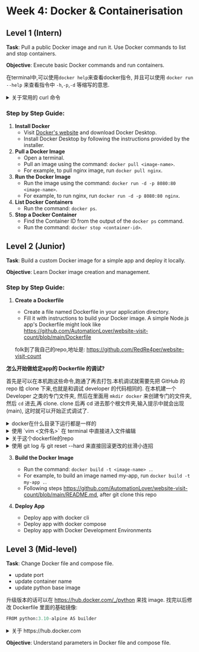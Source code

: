 # Week 4: Docker & Containerisation

## Level 1 (Intern)
**Task**: Pull a public Docker image and run it. Use Docker commands to list and stop containers.

**Objective**: Execute basic Docker commands and run containers.

在terminal中,可以使用`docker help`来查看docker指令, 并且可以使用 `docker run --help` 来查看指令中 `-h`,`-p`,`-d` 等缩写的意思.

<details>

  <summary>关于常用的 curl 命令</summary>
  <div style="color: lightgray;">


`curl` 是一个强大的工具，广泛用于测试 API、调试网络请求和自动化脚本中。

`curl` 是一个命令行工具，用于从命令行发送 HTTP 请求并获取数据。它支持多种协议，包括 HTTP、HTTPS、FTP 等。以下是 `curl` 的一些常见用途：

### 常见用途

1. **获取网页内容**：
   - `curl http://example.com`：获取指定 URL 的网页内容。

2. **测试本地服务器**：
   - `curl 127.0.0.1` 和 `curl 127.0.0.1:8080` 都是用于向本地服务器发送请求的命令。它们可以与 Docker 一起使用来测试在容器中运行的服务。

3. **下载文件**：
   - `curl -O http://example.com/file.txt`：下载文件并保存到当前目录。

4. **发送数据**：
   - `curl -d "param1=value1&param2=value2" http://example.com/resource`：使用 POST 方法发送数据。

5. **查看响应头**：
   - `curl -I http://example.com`：仅获取响应头信息。

6. **指定请求方法**：
   - `curl -X POST http://example.com`：使用指定的 HTTP 方法（如 POST）。

### 选项和参数

- `-v`：显示详细的请求和响应信息。
- `-H`：添加自定义请求头。
- `-u`：提供用户名和密码进行身份验证。


### `curl 127.0.0.1` 和 `curl 127.0.0.1:8080` 区别

- **`curl 127.0.0.1`**：
  - 默认请求本地服务器的端口 80。
  - 适用于在本地机器上运行的服务，或在 Docker 容器中映射到主机的端口 80 的服务。

- **`curl 127.0.0.1:8080`**：
  - 请求本地服务器的端口 8080。
  - 常用于测试在 Docker 容器中运行的服务，这些服务通过端口映射暴露在主机的 8080 端口上。

### Docker 相关使用

- 当你在 Docker 容器中运行一个服务，并将其端口映射到主机的端口时，可以使用 `curl` 来测试服务是否正常运行。
- 例如，如果你在 Docker 中运行一个 Web 应用，并将其容器的 80 端口映射到主机的 8080 端口，你可以使用 `curl 127.0.0.1:8080` 来访问该应用。
</div>
</details>


### Step by Step Guide:

1. **Install Docker**
    - Visit [Docker's website](https://www.docker.com/products/docker-desktop) and download Docker Desktop.
    - Install Docker Desktop by following the instructions provided by the installer.
2. **Pull a Docker Image**
    - Open a terminal.
    - Pull an image using the command: `docker pull <image-name>`.
    - For example, to pull nginx image, run `docker pull nginx`.
3. **Run the Docker Image**
    - Run the image using the command: `docker run -d -p 8080:80 <image-name>`.
    - For example, to run nginx, run `docker run -d -p 8080:80 nginx`.
4. **List Docker Containers**
    - Run the command: `docker ps`.
5. **Stop a Docker Container**
    - Find the Container ID from the output of the `docker ps` command.
    - Run the command: `docker stop <container-id>`.

## Level 2 (Junior)
**Task**: Build a custom Docker image for a simple app and deploy it locally.

**Objective**: Learn Docker image creation and management.

### Step by Step Guide:

1. **Create a Dockerfile**
    - Create a file named Dockerfile in your application directory.
    - Fill it with instructions to build your Docker image. A simple Node.js app's Dockerfile might look like https://github.com/AutomationLover/website-visit-count/blob/main/Dockerfile
   
   folk到了我自己的repo,地址是: https://github.com/RedRe4per/website-visit-count

**怎么开始做给定app的 Dockerfile 的调试?**

首先是可以在本机跑这些命令,跑通了再去打包.本机调试就需要先把 GitHub 的 repo 给 clone 下来,也就是和调试 developer 的代码相同的.
  在本机建一个 Developer 之类的专门文件夹, 然后在里面用 `mkdir docker` 来创建专门的文件夹, 然后 `cd` 进去,再 clone. clone 后再 cd 进去那个根文件夹,输入提示中就会出现(main), 这时就可以开始正式调试了.
  
<details> 
  <summary>docker在什么目录下运行都是一样的</summary>
  是的，在 macOS 系统中，无论你在什么目录下运行 Docker 命令，效果都是一样的。Docker 是一个独立的服务，运行在后台，与当前工作目录无关。

### 影响因素

- **当前目录**：只有在你使用相对路径或需要访问当前目录的文件时，当前目录才会影响命令。例如，使用 `docker build .` 时，当前目录会被用作构建上下文。
- **绝对路径**：如果你在命令中使用绝对路径，当前目录不会影响命令的执行。

### 总结

- 启动 Docker 容器的命令在任何目录下执行都是一样的。
- 只有在涉及文件路径时，当前目录才会影响命令的执行。
</details> 

<details> 
  <summary>使用 `vim <文件名>` 在 terminal 中直接进入文件编辑</summary>
    主要就是按 `esc` 和按 `:` 来输入指令保存和返回.
  在 Vim 中编辑 `app.py` 文件时，你可以使用以下命令来保存和退出：

### 保存并退出

1. **保存并退出**：
   - 按 `Esc` 键进入命令模式。
   - 输入 `:wq` 然后按 `Enter`。

2. **仅保存**：
   - 按 `Esc` 键进入命令模式。
   - 输入 `:w` 然后按 `Enter`。

### 不保存退出

1. **不保存退出**：
   - 按 `Esc` 键进入命令模式。
   - 输入 `:q!` 然后按 `Enter`。

这些命令适用于在 Vim 中编辑任何文件，包括 `app.py`。
</details> 

<details> 
  <summary>关于这个dockerfile的repo</summary>
这个app要启动数据库与后端.
这里面是一个python后端.文件结构是

```
.
├── Dockerfile
├── README.md
├── app.py
├── compose.yaml
└── requirements.txt
```

### 启动redis数据库
  后端需要连接至redis数据库,因为在app.py中有代码:
  ```python
redis = Redis(host='redis', port=6379)
```
所以这里要启动redis的docker image和后端的docker image.
在启动redis的docker image时,用到指令`docker run -d -p 6379:6379 --name=redis redislabs/redismod`,其中`--name=redis`是必要的,因为上面的代码中有语句`host='redis'`,即必须使用名称`redis`来识别.

### 运行后端主app
想运行 app.py (也就是后端主文件),需要用指令 `python3 app.py`,但是直接使用的话会报错 ModuleNotFoundError: No module named 'flask'. 这是因为没有安装依赖(与node.js完全一样的道理).
使用 `pip3 install -r requirements.txt` 来安装.安装后再运行 `python3 app.py` 就能跑起来了.

这里成功后会进入 redis.exceptions 的 ConnectionError的 list 页面.

到此为止,我们之前所有的工作都是为了测试 dockerfile 中的第一步,也就是创建打包 builder.
之后按照 https://github.com/RedRe4per/website-visit-count/blob/main/README.md 指示,运行指令来 build image,检查,run image,即可在本机浏览器输入映射的端口号以查看部署后的网页(此时已经与运行redis数据库的docker image相连了.

</details>

<details> 
  <summary>使用 git log 与 git reset --hard <commit id> 来直接回滚更改的丝滑小连招</summary>
比如刚才为了测试 app.py 文件的可用性与 debug,我修改了很多东西,加了注释等.现在测试完了需要改回去了.

有一种办法可以直接回滚更改.
1. 使用指令 `git log` 来列出文件更新的 commit.
2. 使用 `git reset --hard <commit id>` 来直接回滚到指定版本.

</details>


3. **Build the Docker Image**
    - Run the command: `docker build -t <image-name> .`.
    - For example, to build an image named my-app, run `docker build -t my-app .`.
    - Following steps https://github.com/AutomationLover/website-visit-count/blob/main/README.md, after git clone this repo

4. **Deploy App**
    - Deploy app with docker cli
    - Deploy app with docker compose
    - Deploy app with Docker Development Environments


## Level 3 (Mid-level)
**Task**: Change Docker file and compose file.
- update port
- update container name
- update python base image
  
升级版本的话可以在 https://hub.docker.com/_/python 来找 image. 找完以后修改 Dockerfile 里面的基础镜像:
  ```python
FROM python:3.10-alpine AS builder  
```
<details> 
  <summary>关于 https://hub.docker.com </summary>
Docker Hub 是一个云端的容器注册表服务，提供以下功能：

1. **镜像存储**：
   - 存储和分发 Docker 镜像。

2. **镜像查找**：
   - 搜索和下载官方和社区提供的 Docker 镜像。

3. **自动构建**：
   - 自动从代码仓库构建镜像。

4. **团队协作**：
   - 管理和共享团队的镜像。

Docker Hub 是 Docker 生态系统的重要组成部分，帮助开发者轻松管理和分发容器化应用。
</details>

**Objective**: Understand parameters in Docker file and compose file.



